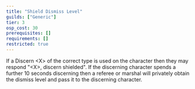 ```yaml
---
title: "Shield Dismiss Level"
guilds: ["Generic"]
tier: 3
osp_cost: 30
prerequisites: []
requirements: []
restricted: true
---
```

If a Discern \<X> of the correct type is used on the character then they may respond "\<X>, discern shielded". If the discerning character spends a further 10 seconds discerning then a referee or marshal will privately obtain the dismiss level and pass it to the discerning character.